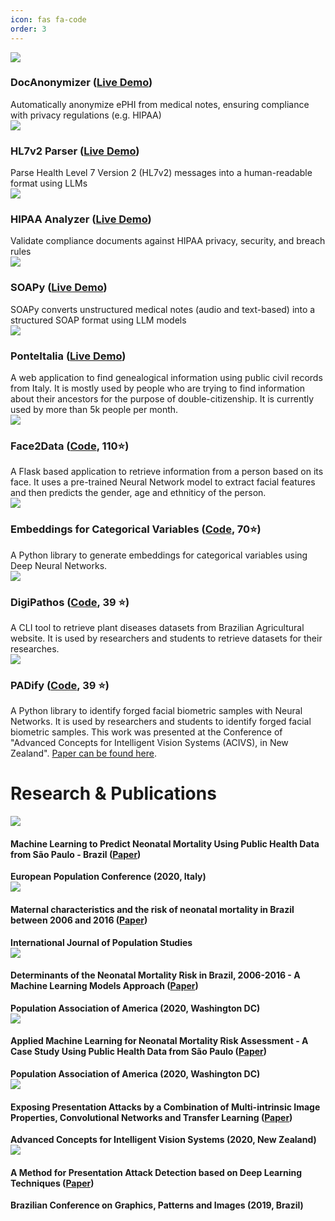 ```yaml
---
icon: fas fa-code
order: 3
---
```



<div class="container">
  <div class="row align-items-center">
    <div class="col-3">
      <img src="/assets/img/about/docanon.png"/>
    </div>
     <div class="col-9">
      <h3>DocAnonymizer (<a href="https://doenizer.streamlit.app/">Live Demo</a>)</h3>
     Automatically anonymize ePHI from medical notes, ensuring compliance with privacy regulations (e.g. HIPAA)
    </div>
  </div>
</div>


<div class="container">
  <div class="row align-items-center">
    <div class="col-3">
      <img src="/assets/img/about/hl7v2.png"/>
    </div>
     <div class="col-9">
      <h3>HL7v2 Parser (<a href="https://hl7v2-parser.streamlit.app/">Live Demo</a>)</h3>
     Parse Health Level 7 Version 2 (HL7v2) messages into a human-readable format using LLMs
    </div>
  </div>
</div>

<div class="container">
  <div class="row align-items-center">
    <div class="col-3">
      <img src="/assets/img/about/hipaa.png"/>
    </div>
     <div class="col-9">
      <h3>HIPAA Analyzer (<a href="https://hipaa-analyzer.streamlit.app/">Live Demo</a>)</h3>
     Validate compliance documents against HIPAA privacy, security, and breach rules
    </div>
  </div>
</div>


<div class="container">
  <div class="row align-items-center">
    <div class="col-3">
      <img src="/assets/img/about/soapy.png"/>
    </div>
     <div class="col-9">
      <h3>SOAPy (<a href="https://soapy-demo.streamlit.app/">Live Demo</a>)</h3>
      SOAPy converts unstructured medical notes (audio and text-based) into a structured SOAP format using LLM models
    </div>
  </div>
</div>

<div class="container">
  <div class="row align-items-center">
    <div class="col-3">
      <img src="/assets/img/about/ponteitalia.png"/>
    </div>
     <div class="col-9">
      <h3>PonteItalia (<a href="https://ponteitalia.com.br">Live Demo</a>)</h3>
      A web application to find genealogical information using public civil records from Italy. It is mostly used by people who are trying to find information about their ancestors for the purpose of double-citizenship. It is currently used by more than 5k people per month.
    </div>
  </div>
</div>


<div class="container">
  <div class="row align-items-center">
    <div class="col-3">
      <img src="/assets/img/about/face2data.png"/>
    </div>
     <div class="col-9">
      <h3>Face2Data (<a href="https://github.com/rodrigobressan/face2data">Code</a>, 110⭐)</h3>
      A Flask based application to retrieve information from a person based on its face. It uses a pre-trained Neural Network model to extract facial features and then predicts the gender, age and ethniticy of the person.
    </div>
  </div>
</div>

<div class="container">
  <div class="row align-items-center">
    <div class="col-3">
      <img src="/assets/img/about/embeddings.png"/>
    </div>
     <div class="col-9">
      <h3>Embeddings for Categorical Variables (<a href="https://github.com/rodrigobressan/entity_embeddings_categorical">Code</a>, 70⭐)</h3>
      A Python library to generate embeddings for categorical variables using Deep Neural Networks.
    </div>
  </div>
</div>

<div class="container">
  <div class="row align-items-center">
    <div class="col-3">
      <img src="/assets/img/about/digipathos.png"/>
    </div>
     <div class="col-9">
      <h3>DigiPathos (<a href="https://github.com/rodrigobressan/digipathos">Code</a>, 39 ⭐)</h3>
      A CLI tool to retrieve plant diseases datasets from Brazilian Agricultural website. It is used by researchers and students to retrieve datasets for their researches.
    </div>
  </div>
</div>


<div class="container">
  <div class="row align-items-center">
    <div class="col-3">
      <img src="/assets/img/about/padify.png"/>
    </div>
     <div class="col-9">
      <h3>PADify (<a href="https://github.com/rodrigobressan/PADify">Code</a>, 39 ⭐)</h3>
     A Python library to identify forged facial biometric samples with Neural Networks. It is used by researchers and students to identify forged facial biometric samples.
    This work was presented at the Conference of "Advanced Concepts for Intelligent Vision Systems (ACIVS), in New Zealand". <a href="/assets/publications/acivs_2020_pad.pdf">Paper can be found here</a>.
    </div>
  </div>
</div>

# Research & Publications

<div class="container">
  <div class="row align-items-center">
    <div class="col-3">
      <img src="/assets/img/about/paper_0.png"/>
    </div>
     <div class="col-9">
      <h4>Machine Learning to Predict Neonatal Mortality Using Public Health Data from São Paulo - Brazil (<a href="/assets/publications/epc_2020_braasch.pdf">Paper</a>)</h4>
      <b>European Population Conference (2020, Italy)</b>
    </div>
  </div>
</div>

<div class="container">
  <div class="row align-items-center">
    <div class="col-3">
      <img src="/assets/img/about/paper_1.png"/>
    </div>
     <div class="col-9">
      <h4>Maternal characteristics and the risk of neonatal mortality in Brazil between 2006 and 2016 (<a href="/assets/publications/ijps_maternal_characteristics.pdf">Paper</a>)</h4>
      <b>International Journal of Population Studies</b>
    </div>
  </div>
</div>

<div class="container">
  <div class="row align-items-center">
    <div class="col-3">
      <img src="/assets/img/about/paper_2.png"/>
    </div>
     <div class="col-9">
      <h4>Determinants of the Neonatal Mortality Risk in Brazil, 2006-2016 - A Machine Learning Models Approach (<a href="/assets/publications/paa_2020_determinants.pdf">Paper</a>)</h4>
      <b>Population Association of America (2020, Washington DC)</b>
    </div>
  </div>
</div>

<div class="container">
  <div class="row align-items-center">
    <div class="col-3">
      <img src="/assets/img/about/paper_3.png"/>
    </div>
     <div class="col-9">
      <h4>Applied Machine Learning for Neonatal Mortality Risk Assessment - A Case Study Using Public Health Data from São Paulo (<a href="/assets/publications/paa_2020_applied.pdf">Paper</a>)</h4>
      <b>Population Association of America (2020, Washington DC)</b>
    </div>
  </div>
</div>


<div class="container">
  <div class="row align-items-center">
    <div class="col-3">
      <img src="/assets/img/about/paper_4.png"/>
    </div>
     <div class="col-9">
      <h4>Exposing Presentation Attacks by a Combination of Multi-intrinsic Image Properties, Convolutional Networks and Transfer Learning (<a href="/assets/publications/acivs_2020_pad.pdf">Paper</a>)</h4>
      <b>Advanced Concepts for Intelligent Vision Systems (2020, New Zealand)</b>
    </div>
  </div>
</div>

<div class="container">
  <div class="row align-items-center">
    <div class="col-3">
      <img src="/assets/img/about/paper_5.png"/>
    </div>
     <div class="col-9">
      <h4>A Method for Presentation Attack Detection based on Deep Learning Techniques (<a href="/assets/publications/sibgrapi_pad.pdf">Paper</a>)</h4>
      <b>Brazilian Conference on Graphics, Patterns and Images (2019, Brazil)</b>
    </div>
  </div>
</div>
